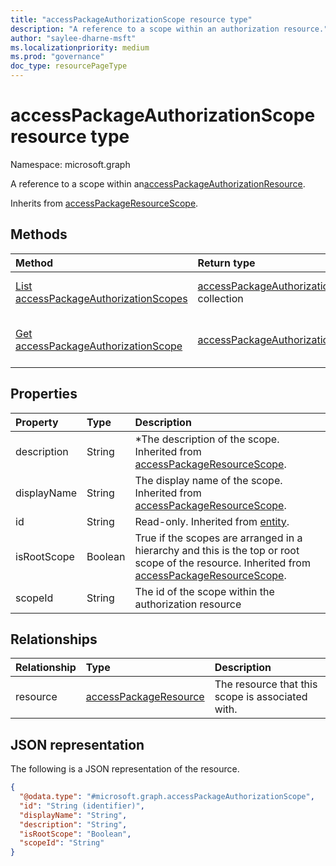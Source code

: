 ```yaml
---
title: "accessPackageAuthorizationScope resource type"
description: "A reference to a scope within an authorization resource."
author: "saylee-dharne-msft"
ms.localizationpriority: medium
ms.prod: "governance"
doc_type: resourcePageType
---
```


# accessPackageAuthorizationScope resource type

Namespace: microsoft.graph



A reference to a scope within an[accessPackageAuthorizationResource](../resources/accesspackageauthorizationresource.md).

Inherits from [accessPackageResourceScope](../resources/accesspackageresourcescope.md).

## Methods
|Method|Return type|Description|
|:---|:---|:---|
|[List accessPackageAuthorizationScopes](../api/accesspackageauthorizationscope-list.md)|[accessPackageAuthorizationScope](../resources/accesspackageauthorizationscope.md) collection|Get a list of the [accessPackageAuthorizationScope](../resources/accesspackageauthorizationscope.md) objects and their properties.|
|[Get accessPackageAuthorizationScope](../api/accesspackageauthorizationscope-get.md)|[accessPackageAuthorizationScope](../resources/accesspackageauthorizationscope.md)|Read the properties and relationships of an [accessPackageAuthorizationScope](../resources/accesspackageauthorizationscope.md) object.|

## Properties
|Property|Type|Description|
|:---|:---|:---|
|description|String|*The description of the scope. Inherited from [accessPackageResourceScope](../resources/accesspackageresourcescope.md).|
|displayName|String|The display name of the scope. Inherited from [accessPackageResourceScope](../resources/accesspackageresourcescope.md).|
|id|String|Read-only. Inherited from [entity](../resources/entity.md).|
|isRootScope|Boolean|True if the scopes are arranged in a hierarchy and this is the top or root scope of the resource. Inherited from [accessPackageResourceScope](../resources/accesspackageresourcescope.md).|
|scopeId|String|The id of the scope within the authorization resource|

## Relationships
|Relationship|Type|Description|
|:---|:---|:---|
|resource|[accessPackageResource](../resources/accesspackageresource.md)|The resource that this scope is associated with. |

## JSON representation
The following is a JSON representation of the resource.
<!-- {
  "blockType": "resource",
  "keyProperty": "id",
  "@odata.type": "microsoft.graph.accessPackageAuthorizationScope",
  "baseType": "microsoft.graph.accessPackageResourceScope",
  "openType": false
}
-->
``` json
{
  "@odata.type": "#microsoft.graph.accessPackageAuthorizationScope",
  "id": "String (identifier)",
  "displayName": "String",
  "description": "String",
  "isRootScope": "Boolean",
  "scopeId": "String"
}
```

